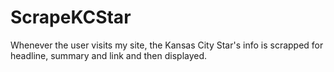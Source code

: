 # ScrapeKCStar
Whenever the user visits my site, the Kansas City Star's info is scrapped for headline, summary and link and then displayed.

